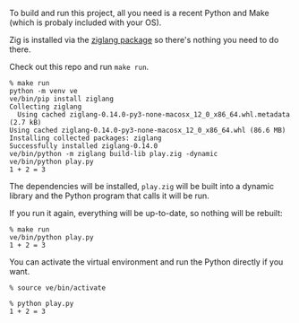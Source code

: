 To build and run this project, all you need is a recent Python and Make (which is
probaly included with your OS).

Zig is installed via the [ziglang package](https://pypi.org/project/ziglang/) so there's
nothing you need to do there.

Check out this repo and run `make run`.

```shell
% make run
python -m venv ve
ve/bin/pip install ziglang
Collecting ziglang
  Using cached ziglang-0.14.0-py3-none-macosx_12_0_x86_64.whl.metadata (2.7 kB)
Using cached ziglang-0.14.0-py3-none-macosx_12_0_x86_64.whl (86.6 MB)
Installing collected packages: ziglang
Successfully installed ziglang-0.14.0
ve/bin/python -m ziglang build-lib play.zig -dynamic
ve/bin/python play.py
1 + 2 = 3
```

The dependencies will be installed, `play.zig` will be built into a dynamic library and
the Python program that calls it will be run.

If you run it again, everything will be up-to-date, so nothing will be rebuilt:

```shell
% make run
ve/bin/python play.py
1 + 2 = 3
```

You can activate the virtual environment and run the Python directly if you want.

```shell
% source ve/bin/activate
```

```shell
% python play.py
1 + 2 = 3
```
